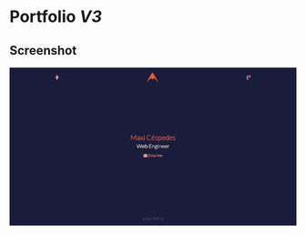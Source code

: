 <p align="center">
  <h1> Portfolio <i>V3</i></h1>
</p>

## Screenshot

<p align="center">
  <img src ="https://github.com/neomaxzero/portfolio/blob/master/sh/Screen%20Shot%202016-06-02%20at%207.57.32%20AM.png" />
</p>
